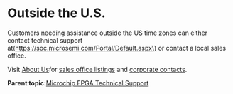 # Outside the U.S.

Customers needing assistance outside the US time zones can either contact technical support at[\(https://soc.microsemi.com/Portal/Default.aspx\)](https://soc.microsemi.com/Portal/Default.aspx) or contact a local sales office.

Visit [About Us](https://www.microsemi.com/salescontacts)for [sales office listings](http://www.microsemi.com/salescontacts) and [corporate contacts](http://www.microsemi.com/index.php?option=com_content&view=article&id=137&catid=9&Itemid=747).

**Parent topic:**[Microchip FPGA Technical Support](GUID-F9CF799C-7DEB-461F-9D6C-2A3F3C910ACF.md)

